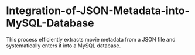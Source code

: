 # Integration-of-JSON-Metadata-into-MySQL-Database
This process efficiently extracts movie metadata from a JSON file and systematically enters it into a MySQL database.

